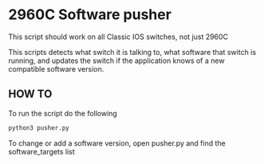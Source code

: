 # 2960C Software pusher
This script should work on all Classic IOS switches, not just 2960C

This scripts detects what switch it is talking to, what software that switch is running, and updates the switch if the application knows of a new compatible software version.

## HOW TO
To run the script do the following
```bash
python3 pusher.py
```

To change or add a software version, open pusher.py and find the software_targets list